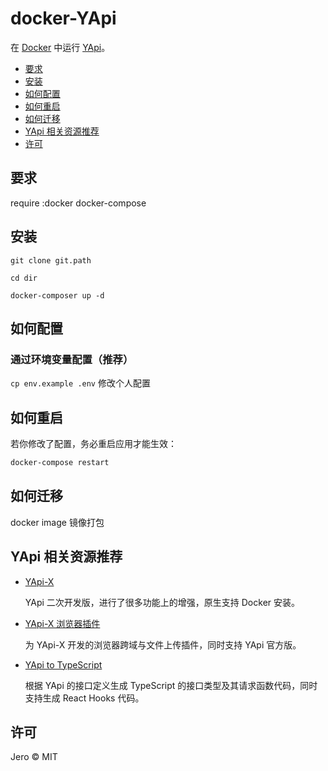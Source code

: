 # docker-YApi

在 [Docker](https://www.docker.com/) 中运行 [YApi](https://github.com/YMFE/yapi)。



<!-- TOC depthFrom:2 -->

- [要求](#要求)
- [安装](#安装)
- [如何配置](#如何配置)
- [如何重启](#如何重启)
- [如何迁移](#如何迁移)
- [YApi 相关资源推荐](#yapi-相关资源推荐)
- [许可](#许可)

<!-- /TOC -->

## 要求

require :docker docker-compose 

## 安装
```
git clone git.path

cd dir

docker-composer up -d
```

## 如何配置

### 通过环境变量配置（推荐）

`cp env.example .env`
修改个人配置

## 如何重启

若你修改了配置，务必重启应用才能生效：

```bash
docker-compose restart 
```


## 如何迁移

docker image 镜像打包

## YApi 相关资源推荐

- [YApi-X](https://github.com/fjc0k/YApi-X#readme)

  YApi 二次开发版，进行了很多功能上的增强，原生支持 Docker 安装。

- [YApi-X 浏览器插件](https://github.com/fjc0k/YApi-X/tree/master/chrome-extension#readme)

  为 YApi-X 开发的浏览器跨域与文件上传插件，同时支持 YApi 官方版。

- [YApi to TypeScript](https://github.com/fjc0k/yapi-to-typescript#readme)

  根据 YApi 的接口定义生成 TypeScript 的接口类型及其请求函数代码，同时支持生成 React Hooks 代码。

## 许可

Jero © MIT
